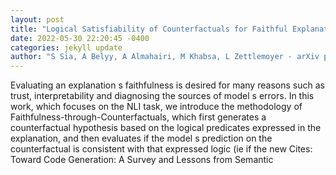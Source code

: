 ```yaml
--- 
layout: post 
title: "Logical Satisfiability of Counterfactuals for Faithful Explanations in NLI" 
date: 2022-05-30 22:20:45 -0400 
categories: jekyll update 
author: "S Sia, A Belyy, A Almahairi, M Khabsa, L Zettlemoyer - arXiv preprint arXiv , 2022" 
--- 
```

Evaluating an explanation s faithfulness is desired for many reasons such as trust, interpretability and diagnosing the sources of model s errors. In this work, which focuses on the NLI task, we introduce the methodology of Faithfulness-through-Counterfactuals, which first generates a counterfactual hypothesis based on the logical predicates expressed in the explanation, and then evaluates if the model s prediction on the counterfactual is consistent with that expressed logic (ie if the new Cites: Toward Code Generation: A Survey and Lessons from Semantic